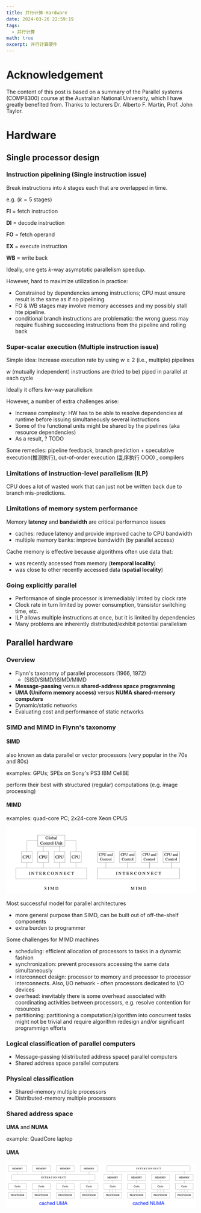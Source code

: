 ```yaml
---
title: 并行计算-Hardware
date: 2024-03-26 22:59:19
tags:
  - 并行计算
math: true
excerpt: 并行计算硬件
---
```

# Acknowledgement

The content of this post is based on a summary of the Parallel systems (COMP8300) course at the Australian National University, which I have greatly benefited from. Thanks to lecturers Dr. Alberto F. Martin, Prof. John Taylor.


# Hardware
## Single processor design
### Instruction pipelining (Single instruction issue)
Break instructions into $k$ stages each that are overlapped in time.

e.g. ($k = 5$ stages)

**FI** = fetch instruction

**DI** = decode instruction

**FO** = fetch operand

**EX** = execute instruction

**WB** = write back


Ideally, one gets $k$-way asymptotic parallelism speedup.

However, hard to maximize utilization in practice:
- Constrained by dependencies among instructions; CPU must ensure result is the same as if no pipelining.
- FO & WB stages may involve memory accesses and my possibly stall hte pipeline.
- conditional branch instructions are problematic: the wrong guess may require flushing succeeding instructions from the pipeline and rolling back
  
### Super-scalar execution (Multiple instruction issue)

Simple idea: Increase execution rate by using $w\ge2$ (i.e., multiple) pipelines

$w$ (mutually independent) instructions are (tried to be) piped in parallel at each cycle

Ideally it offers $kw$-way parallelism

However, a number of extra challenges arise:
- Increase complexity: HW has to be able to resolve dependencies at runtime before issuing simultaneously several instructions
- Some of the functional units might be shared by the pipelines (aka resource dependencies)
- As a result, ? TODO

Some remedies: pipeline feedback, branch prediction + speculative execution(推测执行), out-of-order execution (乱序执行 OOO) , compilers

### Limitations of instruction-level parallelism (ILP)
CPU does a lot of wasted work that can just not be written back due to branch mis-predictions.

### Limitations of memory system performance

Memory **latency** and **bandwidth** are critical performance issues
- caches: reduce latency and provide improved cache to CPU bandwidth
- multiple memory banks: improve bandwidth (by parallel access)

Cache memory is effective because algorithms often use data that:
- was recently accessed from memory (**temporal locality**)
- was close to other recently accessed data (**spatial locality**)

### Going explicitly parallel
- Performance of single processor is irremediably limited by clock rate
- Clock rate in turn limited by power consumption, transistor switching time, etc.
- ILP allows multiple instructions at once, but it is limited by dependencies
- Many problems are inherently distributed/exhibit potential parallelism

## Parallel hardware
### Overview
- Flynn's taxonomy of parallel processors (1966, 1972)
  - (SISD/SIMD/)SIMD/MIMD
- **Message-passing** versus **shared-address space programming**
- **UMA (Uniform memory access)** versus **NUMA shared-memory computers**
- Dynamic/static networks
- Evaluating cost and performance of static networks
  
### SIMD and MIMD in Flynn's taxonomy
#### SIMD
also known as data parallel or vector processors (very popular in the 70s and 80s)

examples: GPUs; SPEs on Sony's PS3 IBM CellBE

perform their best with structured (regular) computations (e.g. image processing)

#### MIMD

examples: quad-core PC; 2x24-core Xeon CPUS

![SIMD and MIMD](/img/parallel/SIMD_MIMD.png)

Most successful model for parallel architectures
- more general purpose than SIMD, can be built out of off-the-shelf components
- extra burden to programmer

Some challenges for MIMD machines
- scheduling: efficient allocation of processors to tasks in a dynamic fashion
- synchronization: prevent processors accessing the same data simultaneously
- interconnect design: processor to memory and processor to processor interconnects. Also, I/O network - often processors dedicated to I/O devices
- overhead: inevitably there is some overhead associated with coordinating activities between processors, e.g. resolve contention for resources
- partitioning: partitioning a computation/algorithm into concurrent tasks might not be trivial and require algorithm redesign and/or significant programmign efforts

### Logical classification of parallel computers
- Message-passing (distributed address space) parallel computers
- Shared address space parallel computers

### Physical classification
- Shared-memory multiple processors
- Distributed-memory multiple processors

### Shared address space
**UMA** and **NUMA**

example: QuadCore laptop

#### UMA

![UMA and NUMA](/img/parallel/UMA_NUMA.png)